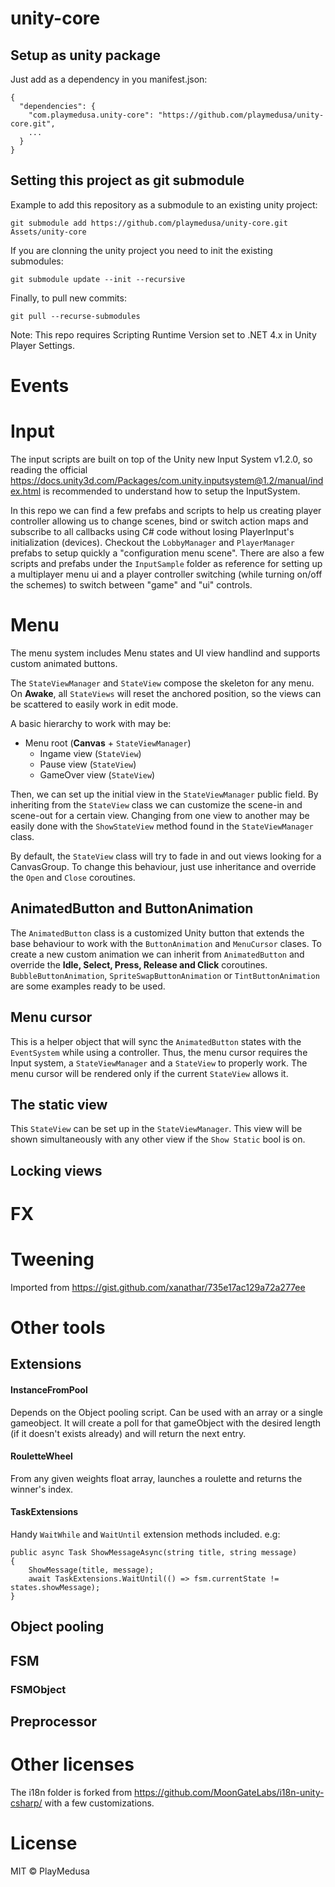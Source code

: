 # unity-core
## Setup as unity package
Just add as a dependency in you manifest.json:
```
{
  "dependencies": {
    "com.playmedusa.unity-core": "https://github.com/playmedusa/unity-core.git",
    ...
  }
}
```
## Setting this project as git submodule
Example to add this repository as a submodule to an existing unity project:
```
git submodule add https://github.com/playmedusa/unity-core.git  Assets/unity-core
```

If you are clonning the unity project you need to init the existing submodules:
```
git submodule update --init --recursive
```

Finally, to pull new commits:
```
git pull --recurse-submodules
```

Note: This repo requires Scripting Runtime Version set to .NET 4.x in Unity Player Settings.

# Events

# Input
The input scripts are built on top of the Unity new Input System v1.2.0, so reading the official https://docs.unity3d.com/Packages/com.unity.inputsystem@1.2/manual/index.html is recommended to understand how to setup the InputSystem.

In this repo we can find a few prefabs and scripts to help us creating player controller allowing us to change scenes, bind or switch action maps and subscribe to all callbacks using C# code without losing PlayerInput's initialization (devices).
Checkout the ```LobbyManager``` and ```PlayerManager``` prefabs to setup quickly a "configuration menu scene". There are also a few scripts and prefabs under the ```InputSample``` folder as reference for setting up a multiplayer menu ui and a player controller switching (while turning on/off the schemes) to switch between "game" and "ui" controls.

# Menu
The menu system includes Menu states and UI view handlind and supports custom animated buttons.

The ```StateViewManager``` and ```StateView``` compose the skeleton for any menu.
On **Awake**, all ```StateViews``` will reset the anchored position, so the views can be scattered to easily work in edit mode.

A basic hierarchy to work with may be:
 
 - Menu root (**Canvas** + ```StateViewManager```)
	- Ingame view (```StateView```)
	- Pause view (```StateView```)
	- GameOver view (```StateView```)

Then, we can set up the initial view in the ```StateViewManager``` public field.
By inheriting from the ```StateView``` class we can customize the scene-in and scene-out for a certain view.
Changing from one view to another may be easily done with the ```ShowStateView``` method found in the ```StateViewManager``` class.

By default, the ```StateView``` class will try to fade in and out views looking for a CanvasGroup.
To change this behaviour, just use inheritance and override the ```Open``` and ```Close``` coroutines.

## AnimatedButton and ButtonAnimation
The ```AnimatedButton``` class is a customized Unity button that extends the base behaviour to work with the ```ButtonAnimation``` and ```MenuCursor``` clases.
To create a new custom animation we can inherit from ```AnimatedButton``` and override the **Idle, Select, Press, Release and Click** coroutines. ```BubbleButtonAnimation```, ```SpriteSwapButtonAnimation``` or ```TintButtonAnimation``` are some examples ready to be used.

## Menu cursor
This is a helper object that will sync the ```AnimatedButton``` states with the ```EventSystem``` while using a controller. Thus, the menu cursor requires the Input system, a ```StateViewManager``` and a ```StateView``` to properly work.
The menu cursor will be rendered only if the current ```StateView``` allows it.

## The static view
This ```StateView``` can be set up in the ```StateViewManager```. This view will be shown simultaneously with any other view if the ```Show Static``` bool is on.

## Locking views

# FX

# Tweening

Imported from https://gist.github.com/xanathar/735e17ac129a72a277ee

# Other tools
## Extensions
#### InstanceFromPool
Depends on the Object pooling script. Can be used with an array or a single gameobject.
It will create a poll for that gameObject with the desired length (if it doesn't exists already) and will return the next entry.

#### RouletteWheel
From any given weights float array, launches a roulette and returns the winner's index.

#### TaskExtensions

Handy ```WaitWhile``` and ```WaitUntil``` extension methods included. e.g:
```
public async Task ShowMessageAsync(string title, string message)
{
	ShowMessage(title, message);
	await TaskExtensions.WaitUntil(() => fsm.currentState != states.showMessage);
}
```

## Object pooling
## FSM
### FSMObject

## Preprocessor

# Other licenses
The i18n folder is forked from https://github.com/MoonGateLabs/i18n-unity-csharp/ with a few customizations.

# License
MIT © PlayMedusa
